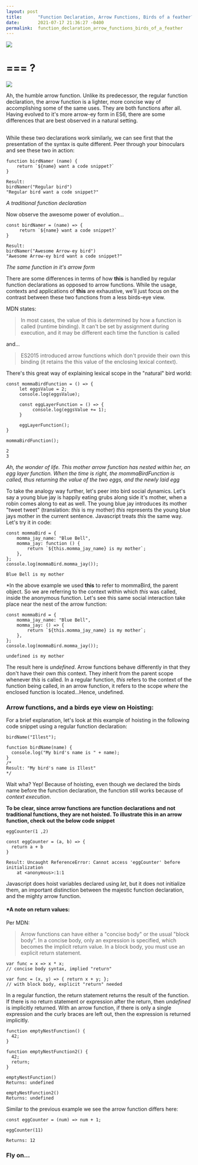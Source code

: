 ```yaml
---
layout: post
title:      "Function Declaration, Arrow Functions, Birds of a feather?"
date:       2021-07-17 21:36:27 -0400
permalink:  function_declaration_arrow_functions_birds_of_a_feather
---
```



![](https://upload.wikimedia.org/wikipedia/en/0/0a/Flappy_Bird_icon.png)
# === ?
![](https://store-images.s-microsoft.com/image/apps.64975.13564424126320075.f39b613e-67f4-4c85-8d4f-ad9a47ecfa42.8390d401-ed7c-4be6-879c-4b27f89a7d44?mode=scale&q=90&h=270&w=270&background=%230078D7)

Ah, the humble arrow function. Unlike its predecessor, the regular function declaration, the arrow function is a lighter, more concise way of accomplishing some of the same uses. They are both functions after all. Having evolved to it's more arrow-ey form in ES6, there are some differences that are best observed in a natural setting.

## 
While these two declarations work similarly, we can see first that the presentation of the syntax is quite different. Peer through your binoculars and see these two in action:
```
function birdNamer (name) {
    return `${name} want a code snippet?`
}

Result: 
birdNamer("Regular bird")
"Regular bird want a code snippet?"
```
*A traditional function declaration*

Now observe the awesome power of evolution...

```
const birdNamer = (name) => {
     return `${name} want a code snippet?`
}

Result:
birdNamer("Awesome Arrow-ey bird")
"Awesome Arrow-ey bird want a code snippet?"
```
*The same function in it's arrow form*

There are some differences in terms of how **this** is handled by regular function declarations as opposed to arrow functions. While the usage, contexts and applications of **this** are exhaustive, we'll just focus on the contrast between these two functions from a less birds-eye view.

MDN states:
> In most cases, the value of this is determined by how a function is called (runtime binding). It can't be set by assignment during execution, and it may be different each time the function is called

and...

> ES2015 introduced arrow functions which don't provide their own this binding (it retains the this value of the enclosing lexical context).

There's this great way of explaining lexical scope in the "natural" bird world:

```
const mommaBirdFunction = () => {
     let eggsValue = 2;
     console.log(eggsValue);

     const eggLayerFunction = () => {
          console.log(eggsValue += 1);
     }

     eggLayerFunction();
}

mommaBirdFunction();

2
3
```
*Ah, the wonder of life. This mother arrow function has nested within her, an egg layer function. When the time is right, the mommaBirdFunction is called, thus returning the value of the two eggs, and the newly laid egg*

To take the analogy way further, let's peer into bird social dynamics. Let's say a young blue jay is happily eating grubs along side it's mother, when a robin comes along to eat as well. The young blue jay introduces its mother "tweet tweet" (translation: *this* is my mother) *this* represents the young blue jays mother in the current sentence. Javascript treats *this* the same way. Let's try it in code:

```
const mommaBird = {
    momma_jay_name: "Blue Bell",
    momma_jay: function () {
        return `${this.momma_jay_name} is my mother`;
    },
};
console.log(mommaBird.momma_jay());

Blue Bell is my mother
```
*In the above example we used **this** to refer to mommaBird, the parent object. So we are referring to the context within which *this* was called, inside the anonymous function. Let's see this same social interaction take place near the nest of the arrow function:

```
const mommaBird = {
    momma_jay_name: "Blue Bell",
    momma_jay: () => {
        return `${this.momma_jay_name} is my mother`;
    },
};
console.log(mommaBird.momma_jay());

undefined is my mother
```
The result here is *undefined*. Arrow functions behave differently in that they don't have their own *this* context. They inherit from the parent scope whenever *this* is called. In a regular function, *this* refers to the context of the function being called, in an arrow function, it refers to the scope *where* the enclosed function is located...Hence, undefined. 

### Arrow functions, and a birds eye view on Hoisting:

For a brief explanation, let's look at this example of hoisting in the following code snippet using a regular function declaration:
```
birdName("Illest");

function birdName(name) {
  console.log("My bird's name is " + name);
}
/*
Result: "My bird's name is Illest"
*/
```
Wait wha? Yep! Because of hoisting, even though we declared the birds name before the function declaration, the function still works because of *context execution*. 

**To be clear, since arrow functions are function declarations and not traditional functions, they are not hoisted. To illustrate this in an arrow function, check out the below code snippet**

```
eggCounter(1 ,2)

const eggCounter = (a, b) => {
  return a + b
}

Result: Uncaught ReferenceError: Cannot access 'eggCounter' before initialization
    at <anonymous>:1:1
```


Javascript does hoist variables declared using *let*, but it does not initialize them, an important distinction between the majestic function declaration, and the mighty arrow function.

#### *A note on return values:

Per MDN:
> Arrow functions can have either a "concise body" or the usual "block body". In a concise body, only an expression is specified, which becomes the implicit return value. In a block body, you must use an explicit return statement.
> 
```
var func = x => x * x;
// concise body syntax, implied "return"

var func = (x, y) => { return x + y; };
// with block body, explicit "return" needed
```

In a regular function, the return statement returns the result of the function. If there is no return statement or expression after the return, then *undefined* is implicitly returned. With an arrow function, if there is only a single expression and the curly braces are left out, then the expression is returned implicitly. 

```
function emptyNestFunction() {
  42;
}

function emptyNestFunction2() {
  42;
  return;
}

emptyNestFunction() 
Returns: undefined

emptyNestFunction2()
Returns: undefined
```

Similar to the previous example we see the arrow function differs here:

```
const eggCounter = (num) => num + 1;

eggCounter(11)

Returns: 12
```
### Fly on...
